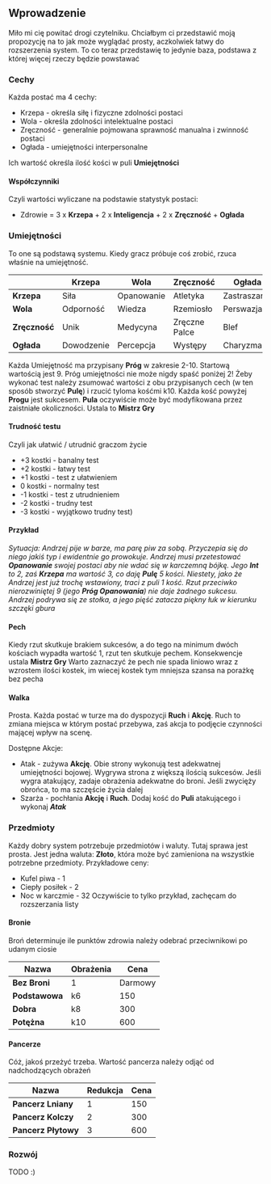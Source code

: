 ## Wprowadzenie
Miło mi cię powitać drogi czytelniku. Chciałbym ci przedstawić moją propozycję na to jak może wyglądać prosty, aczkolwiek łatwy do rozszerzenia system. To co teraz przedstawię to jedynie baza, podstawa z której więcej rzeczy będzie powstawać
### Cechy
Każda postać ma 4 cechy:
- Krzepa - określa siłę i fizyczne zdolności postaci
- Wola - określa zdolności intelektualne postaci
- Zręczność - generalnie pojmowana sprawność manualna i zwinność postaci
- Ogłada - umiejętności interpersonalne

Ich wartość określa ilość kości w puli __Umiejętności__

#### Współczynniki
Czyli wartości wyliczane na podstawie statystyk postaci:
- Zdrowie = 3 x **Krzepa** + 2 x **Inteligencja** + 2 x **Zręczność** + **Ogłada**

### Umiejętności
To one są podstawą systemu. Kiedy gracz próbuje coś zrobić, rzuca właśnie na umiejętność.

| |Krzepa|Wola|Zręczność|Ogłada|
|---|---|---|---|---|
|**Krzepa**|Siła|Opanowanie|Atletyka|Zastraszanie|
|**Wola**|Odporność|Wiedza|Rzemiosło|Perswazja|
|**Zręczność**|Unik|Medycyna|Zręczne Palce|Blef|
|**Ogłada**|Dowodzenie|Percepcja|Występy|Charyzma|

Każda Umiejętność ma przypisany **Próg** w zakresie 2-10. Startową wartością jest 9. Próg umiejętności nie może nigdy spaść poniżej 2!
Żeby wykonać test należy zsumować wartości z obu przypisanych cech (w ten sposób stworzyć **Pulę**) i rzucić tyloma kośćmi k10. Każda kość powyżej **Progu** jest sukcesem.
**Pula** oczywiście może być modyfikowana przez zaistniałe okoliczności. Ustala to **Mistrz Gry**

#### Trudność testu
Czyli jak ułatwić / utrudnić graczom życie
- +3 kostki - banalny test
- +2 kostki - łatwy test 
- +1 kostki - test z ułatwieniem
- 0 kostki - normalny test
- -1 kostki - test z utrudnieniem
- -2 kostki - trudny test
- -3 kostki - wyjątkowo trudny test)

#### Przykład
*Sytuacja: Andrzej pije w barze, ma parę piw za sobą. Przyczepia się do niego jakiś typ i ewidentnie go prowokuje. Andrzej musi przetestować __Opanowanie__ swojej postaci aby nie wdać się w karczemną bójkę. Jego __Int__ to 2, zaś __Krzepa__ ma wartość 3, co daję __Pulę__ 5 kości. Niestety, jako że Andrzej jest już trochę wstawiony, traci z puli 1 kość. Rzut przeciwko nierozwiniętej 9 (jego __Próg Opanowania__) nie daje żadnego sukcesu. Andrzej podrywa się ze stołka, a jego pięść zatacza piękny łuk w kierunku szczęki gbura*

#### Pech
Kiedy rzut skutkuje brakiem sukcesów, a do tego na minimum dwóch kościach wypadła wartość 1, rzut ten skutkuje pechem. Konsekwencje ustala **Mistrz Gry**
Warto zaznaczyć że pech nie spada liniowo wraz z wzrostem ilości kostek, im wiecej kostek tym mniejsza szansa na porażkę bez pecha

#### Walka
Prosta. Każda postać w turze ma do dyspozycji **Ruch** i **Akcję**. Ruch to zmiana miejsca w którym postać przebywa, zaś akcja to podjęcie czynności mającej wpływ na scenę.

Dostępne Akcje:
- Atak - zużywa **Akcję**. Obie strony wykonują test adekwatnej umiejętności bojowej. Wygrywa strona z większą ilością sukcesów. Jeśli wygra atakujący, zadaje obrażenia adekwatne do broni. Jeśli zwycięży obrońca, to ma szczęście życia dalej
- Szarża - pochłania **Akcję** i **Ruch**. Dodaj kość do **Puli** atakującego i wykonaj _**Atak**_

### Przedmioty
Każdy dobry system potrzebuje przedmiotów i waluty. Tutaj sprawa jest prosta. Jest jedna waluta: **Złoto**, która może być zamieniona na wszystkie potrzebne przedmioty.
Przykładowe ceny:
- Kufel piwa - 1
- Ciepły posiłek - 2
- Noc w karczmie - 32
Oczywiście to tylko przykład, zachęcam do rozszerzania listy
#### Bronie
Broń determinuje ile punktów zdrowia należy odebrać przeciwnikowi po udanym ciosie

|Nazwa|Obrażenia|Cena|
|---|---|---|
|**Bez Broni**|1|Darmowy|
|**Podstawowa**|k6|150|
|**Dobra**|k8|300|
|**Potężna**|k10|600|

#### Pancerze
Cóż, jakoś przeżyć trzeba. Wartość pancerza należy odjąć od nadchodzących obrażeń

|Nazwa|Redukcja|Cena|
|---|---|---|
|**Pancerz Lniany**|1|150|
|**Pancerz Kolczy**|2|300|
|**Pancerz Płytowy**|3|600|

### Rozwój
TODO :)
